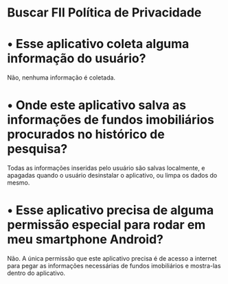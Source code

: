 # Buscar FII Política de Privacidade

# • Esse aplicativo coleta alguma informação do usuário?

Não, nenhuma informação é coletada.

# • Onde este aplicativo salva as informações de fundos imobiliários procurados no histórico de pesquisa?

Todas as informações inseridas pelo usuário são salvas localmente, e apagadas quando o usuário desinstalar o aplicativo, ou limpa os dados do mesmo.

# • Esse aplicativo precisa de alguma permissão especial para rodar em meu smartphone Android?

Não. A única permissão que este aplicativo precisa é de acesso a internet para pegar as informações necessárias de fundos imobiliários e mostra-las dentro do aplicativo.
